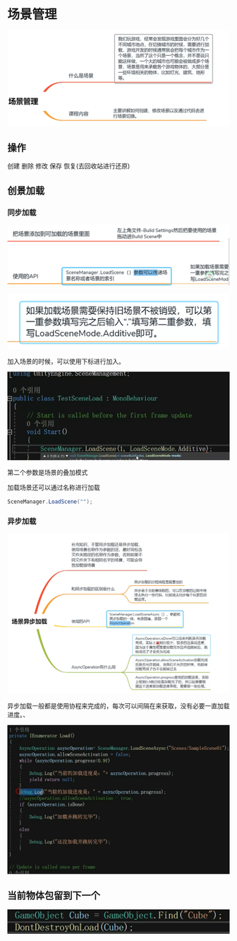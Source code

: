 # 场景管理

<img src="images/image-20210222080325880.png" alt="image-20210222080325880" style="zoom:50%;" />

## 操作

创建   删除   修改  保存  恢复(去回收站进行还原)



## 创景加载

### 同步加载

![image-20210222081014029](images/image-20210222081014029.png)

![image-20210222081035583](images/image-20210222081035583.png)

加入场景的时候，可以使用下标进行加入。

![image-20210222081231425](images/image-20210222081231425.png)

第二个参数是场景的叠加模式



加载场景还可以通过名称进行加载

```java
SceneManager.LoadScene("");
```

### 异步加载

![image-20210222081652438](images/image-20210222081652438.png)

异步加载一般都是使用协程来完成的，每次可以间隔在来获取，没有必要一直加载进度。、

<img src="images/image-20210222082217468.png" alt="image-20210222082217468" style="zoom:50%;" />



## 当前物体包留到下一个

![image-20210222082514020](images/image-20210222082514020.png)